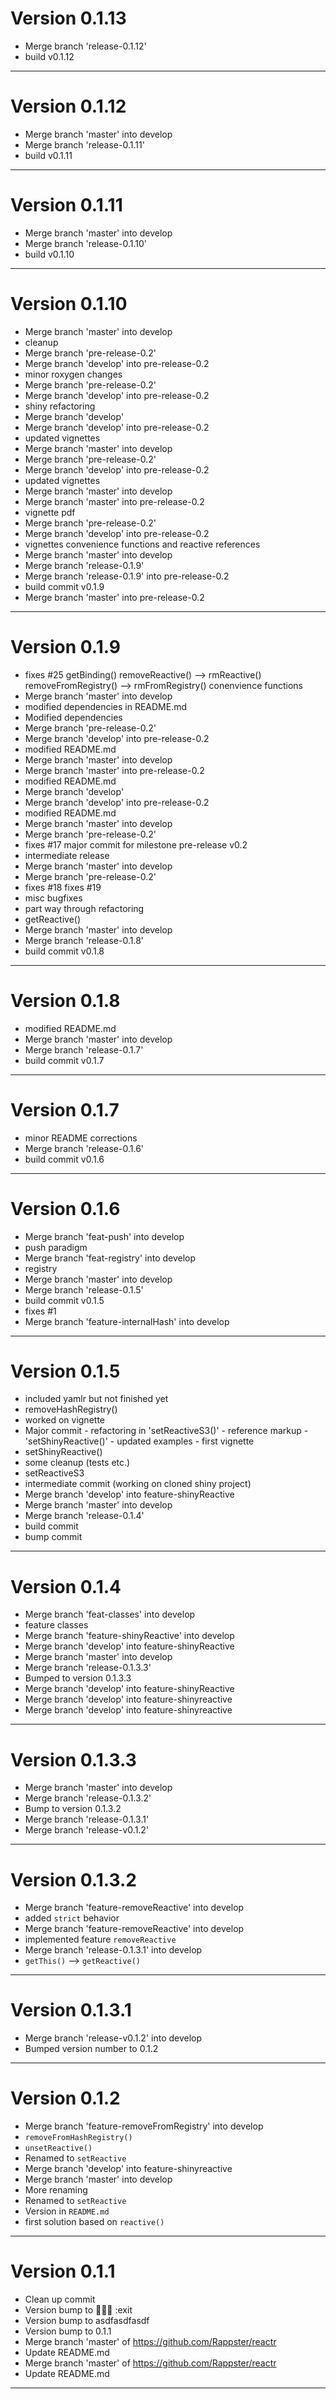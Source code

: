 # Version 0.1.13
 - Merge branch 'release-0.1.12'
 - build v0.1.12

----------

# Version 0.1.12
 - Merge branch 'master' into develop
 - Merge branch 'release-0.1.11'
 - build v0.1.11

----------

# Version 0.1.11
 - Merge branch 'master' into develop
 - Merge branch 'release-0.1.10'
 - build v0.1.10

----------

# Version 0.1.10
 - Merge branch 'master' into develop
 - cleanup
 - Merge branch 'pre-release-0.2'
 - Merge branch 'develop' into pre-release-0.2
 - minor roxygen changes
 - Merge branch 'pre-release-0.2'
 - Merge branch 'develop' into pre-release-0.2
 - shiny refactoring
 - Merge branch 'develop'
 - Merge branch 'develop' into pre-release-0.2
 - updated vignettes
 - Merge branch 'master' into develop
 - Merge branch 'pre-release-0.2'
 - Merge branch 'develop' into pre-release-0.2
 - updated vignettes
 - Merge branch 'master' into develop
 - Merge branch 'master' into pre-release-0.2
 - vignette pdf
 - Merge branch 'pre-release-0.2'
 - Merge branch 'develop' into pre-release-0.2
 - vignettes convenience functions and reactive references
 - Merge branch 'master' into develop
 - Merge branch 'release-0.1.9'
 - Merge branch 'release-0.1.9' into pre-release-0.2
 - build commit v0.1.9
 - Merge branch 'master' into pre-release-0.2

----------

# Version 0.1.9
 - fixes #25 getBinding() removeReactive() --> rmReactive() removeFromRegistry() --> rmFromRegistry() conenvience functions
 - Merge branch 'master' into develop
 - modified dependencies in README.md
 - Modified dependencies
 - Merge branch 'pre-release-0.2'
 - Merge branch 'develop' into pre-release-0.2
 - modified README.md
 - Merge branch 'master' into develop
 - Merge branch 'master' into pre-release-0.2
 - modified README.md
 - Merge branch 'develop'
 - Merge branch 'develop' into pre-release-0.2
 - modified README.md
 - Merge branch 'master' into develop
 - Merge branch 'pre-release-0.2'
 - fixes #17 major commit for milestone pre-release v0.2
 - intermediate release
 - Merge branch 'master' into develop
 - Merge branch 'pre-release-0.2'
 - fixes #18 fixes #19
 - misc bugfixes
 - part way through refactoring
 - getReactive()
 - Merge branch 'master' into develop
 - Merge branch 'release-0.1.8'
 - build commit v0.1.8

----------

# Version 0.1.8
 - modified README.md
 - Merge branch 'master' into develop
 - Merge branch 'release-0.1.7'
 - build commit v0.1.7

----------

# Version 0.1.7
 - minor README corrections
 - Merge branch 'release-0.1.6'
 - build commit v0.1.6

----------

# Version 0.1.6
 - Merge branch 'feat-push' into develop
 - push paradigm
 - Merge branch 'feat-registry' into develop
 - registry
 - Merge branch 'master' into develop
 - Merge branch 'release-0.1.5'
 - build commit v0.1.5
 - fixes #1
 - Merge branch 'feature-internalHash' into develop

----------

# Version 0.1.5
 - included yamlr but not finished yet
 - removeHashRegistry()
 - worked on vignette
 - Major commit - refactoring in 'setReactiveS3()' - reference markup - 'setShinyReactive()' - updated examples - first vignette
 - setShinyReactive()
 - some cleanup (tests etc.)
 - setReactiveS3
 - intermediate commit (working on cloned shiny project)
 - Merge branch 'develop' into feature-shinyReactive
 - Merge branch 'master' into develop
 - Merge branch 'release-0.1.4'
 - build commit
 - bump commit

----------

# Version 0.1.4
 - Merge branch 'feat-classes' into develop
 - feature classes
 - Merge branch 'feature-shinyReactive' into develop
 - Merge branch 'develop' into feature-shinyReactive
 - Merge branch 'master' into develop
 - Merge branch 'release-0.1.3.3'
 - Bumped to version 0.1.3.3
 - Merge branch 'develop' into feature-shinyReactive
 - Merge branch 'develop' into feature-shinyreactive
 - Merge branch 'develop' into feature-shinyreactive

----------

# Version 0.1.3.3
 - Merge branch 'master' into develop
 - Merge branch 'release-0.1.3.2'
 - Bump to version 0.1.3.2
 - Merge branch 'release-0.1.3.1'
 - Merge branch 'release-v0.1.2'

----------

# Version 0.1.3.2
 - Merge branch 'feature-removeReactive' into develop
 - added `strict` behavior
 - Merge branch 'feature-removeReactive' into develop
 - implemented feature `removeReactive`
 - Merge branch 'release-0.1.3.1' into develop
 - `getThis()` --> `getReactive()`

----------

# Version 0.1.3.1
 - Merge branch 'release-v0.1.2' into develop
 - Bumped version number to 0.1.2

----------

# Version 0.1.2
 - Merge branch 'feature-removeFromRegistry' into develop
 - `removeFromHashRegistry()`
 - `unsetReactive()`
 - Renamed to `setReactive`
 - Merge branch 'develop' into feature-shinyreactive
 - Merge branch 'master' into develop
 - More renaming
 - Renamed to `setReactive`
 - Version in `README.md`
 - first solution based on `reactive()`

----------

# Version 0.1.1
 - Clean up commit
 - Version bump to  :exit
 - Version bump to asdfasdfasdf
 - Version bump to 0.1.1
 - Merge branch 'master' of https://github.com/Rappster/reactr
 - Update README.md
 - Merge branch 'master' of https://github.com/Rappster/reactr
 - Update README.md

----------


